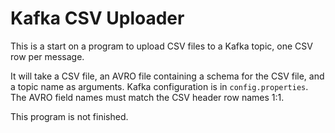 # Kafka CSV Uploader

This is a start on a program to upload CSV files to a Kafka topic,
one CSV row per message.

It will take a CSV file, an AVRO file containing a schema for the CSV file,
and a topic name as arguments. Kafka configuration is in `config.properties`.
The AVRO field names must match the CSV header row names 1:1.

This program is not finished.
